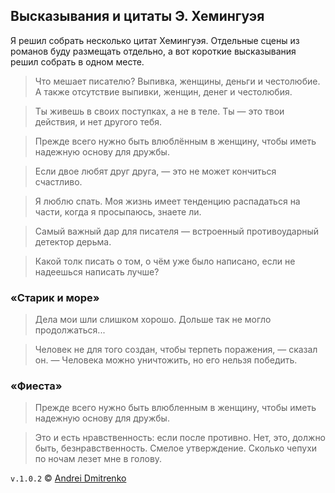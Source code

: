 ## Высказывания и цитаты Э. Хемингуэя

Я решил собрать несколько цитат Хемингуэя. Отдельные сцены из романов буду размещать отдельно, а вот короткие высказывания решил собрать в одном месте.  

>Что мешает писателю? Выпивка, женщины, деньги и честолюбие. А также отсутствие выпивки, женщин, денег и честолюбия.  

>Ты живешь в своих поступках, а не в теле. Ты &mdash; это твои действия, и нет другого тебя.  

>Прежде всего нужно быть влюблённым в женщину, чтобы иметь надежную основу для дружбы.  

>Если двое любят друг друга, &mdash; это не может кончиться счастливо.  

>Я люблю спать. Моя жизнь имеет тенденцию распадаться на части, когда я просыпаюсь, знаете ли.  

>Самый важный дар для писателя &mdash; встроенный противоударный детектор дерьма.  

>Какой толк писать о том, о чём уже было написано, если не надеешься написать лучше?  

### &laquo;Старик и море&raquo;

>Дела мои шли слишком хорошо. Дольше так не могло продолжаться...  

>Человек не для того создан, чтобы терпеть поражения, &mdash; сказал он. &mdash; Человека можно уничтожить, но его нельзя победить.  

### &laquo;Фиеста&raquo;

>Прежде всего нужно быть влюбленным в женщину, чтобы иметь надежную основу для дружбы.  

>Это и есть нравственность: если после противно. Нет, это, должно быть, безнравственность. Смелое утверждение. Сколько чепухи по ночам лезет мне в голову.  

`v.1.0.2` &copy; [Andrei Dmitrenko](https://admitrenko.github.io/blog)
